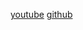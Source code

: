 <style>body { background: url(.pix/audrey.avif) no-repeat top left; }</style>

[youtube](//youtube.com/@avsbq) [github](//github.com/christc4)
